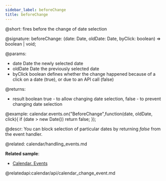 ```yaml
---
sidebar_label: beforeChange
title: beforeChange
---          
```


@short: fires before the change of date selection

@signature: beforeChange: (date: Date, oldDate: Date, byClick: boolean) => boolean | void;

@params:
- date          Date        the newly selected date
- oldDate           Date        the previously selected date
- byClick         boolean     defines whether the change happened because of a click on a date (true), or due to an API call (false)

@returns:
- result        boolean        true - to allow changing date selection, false - to prevent changing date selection

@example:
calendar.events.on("BeforeChange",function(date, oldDate, click){
    if (date > new Date())
        return false;
});



@descr:
You can block selection of particular dates by returning *false* from the event handler.

@related:
calendar/handling_events.md

**Related sample**:
- [Calendar. Events](https://snippet.dhtmlx.com/7kj7fiek)

@relatedapi:calendar/api/calendar_change_event.md